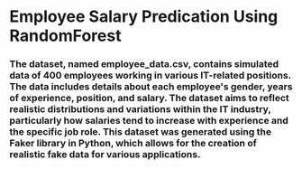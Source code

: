 # Employee Salary Predication Using RandomForest
### The dataset, named employee_data.csv, contains simulated data of 400 employees working in various IT-related positions. The data includes details about each employee's gender, years of experience, position, and salary. The dataset aims to reflect realistic distributions and variations within the IT industry, particularly how salaries tend to increase with experience and the specific job role. This dataset was generated using the Faker library in Python, which allows for the creation of realistic fake data for various applications.
